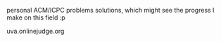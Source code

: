 personal ACM/ICPC problems solutions, which might see the progress I make on this field :p

<a>uva.onlinejudge.org</a>
